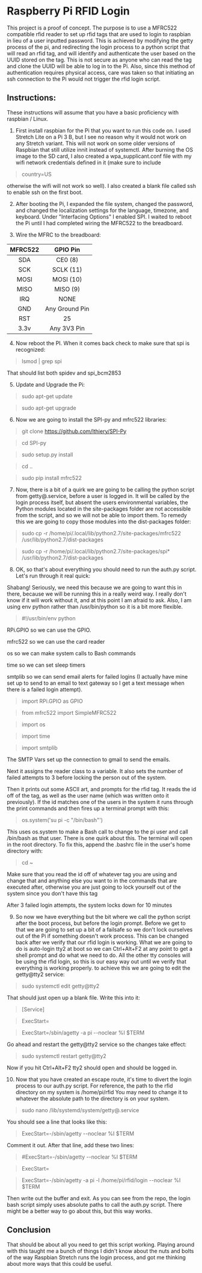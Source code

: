 # Raspberry Pi RFID Login

This project is a proof of concept.  The purpose is to use a MFRC522 compatible rfid reader to set up rfid tags that are used to login to raspbian in lieu of a user inputted password.  This is achieved by modifying the getty process of the pi, and redirecting the login process to a python script that will read an rfid tag, and will identify and authenticate the user based on the UUID stored on the tag.  This is not secure as anyone who can read the tag and clone the UUID will be able to log in to the Pi.  Also, since this method of authentication requires physical access, care was taken so that initiating an ssh connection to the Pi would not trigger the rfid login script.

## Instructions:
These instructions will assume that you have a basic proficiency with raspbian / Linux.

 1. First install raspbian for the Pi that you want to run this code on.  I used Stretch Lite on a Pi 3 B, but I see no reason why it would not work on any Stretch variant.  This will not work on some older versions of Raspbian that still utilize innit instead of systemctl.  After burning the OS image to the SD card, I also created a wpa_supplicant.conf file with my wifi network credentials defined in it (make sure to include 

> country=US

otherwise the wifi will not work so well).  I also created a blank file called ssh to enable ssh on the first boot.

 2. After booting the Pi, I expanded the file system, changed the password, and changed the localization settings for the language, timezone, and keyboard.  Under "Interfacing Options" I enabled SPI.  I waited to reboot the Pi until I had completed wiring the MFRC522 to the breadboard.
 
 3. Wire the MFRC to the breadboard:
 
| MFRC522 | GPIO Pin |
|:---:|:---:|
|SDA|CE0 (8)|
|SCK|SCLK (11)|
|MOSI|MOSI (10)|
|MISO|MISO (9)|
|IRQ|NONE|
|GND|Any Ground Pin|
|RST|25|
|3.3v|Any 3V3 Pin|

4. Now reboot the PI.  When it comes back check to make sure that spi is recognized: 

> lsmod | grep spi

That should list both spidev and spi_bcm2853

5. Update and Upgrade the Pi: 

> sudo apt-get update

> sudo apt-get upgrade

6. Now we are going to install the SPI-py and mfrc522 libraries: 

> git clone https://github.com/lthiery/SPI-Py

> cd SPI-py

> sudo setup.py install

> cd ..

> sudo pip install mfrc522

7. Now, there is a bit of a quirk we are going to be calling the python script from getty@.service, before a user is logged in.  It will be called by the login process itself, but absent the users environmental variables, the Python modules located in the site-packages folder are not accessible from the script, and so we will not be able to import them.  To remedy this we are going to copy those modules into the dist-packages folder: 

> sudo cp -r /home/pi/.local/lib/python2.7/site-packages/mfrc522 /usr/lib/python2.7/dist-packages

> sudo cp -r /home/pi/.local/lib/python2.7/site-packages/spi* /usr/lib/python2.7/dist-packages

8.  OK, so that's about everything you should need to run the auth.py script.  Let's run through it real quick: 

Shabang! Seriously, we need this because we are going to want this in there, because we will be running this in a really weird way.  I really don't know if it will work without it, and at this point I am afraid to ask. Also, I am using env python rather than /usr/bin/python so it is a bit more flexible.

> #!/usr/bin/env python

RPi.GPIO so we can use the GPIO.

mfrc522 so we can use the card reader

os so we can make system calls to Bash commands

time so we can set sleep timers

smtplib so we can send email alerts for failed logins (I actually have mine set up to send to an email to text gateway so I get a text message when there is a failed login attempt). 

> import RPi.GPIO as GPIO

> from mfrc522 import SimpleMFRC522

> import os

> import time

> import smtplib

The SMTP Vars set up the connection to gmail to send the emails.

Next it assigns the reader class to a variable.  It also sets the number of failed attempts to 3 before locking the person out of the system.

Then it prints out some ASCII art, and prompts for the rfid tag.  It reads the id off of the tag, as well as the user name (which was written onto it previously).  If the id matches one of the users in the system it runs through the print commands and then fires up a terminal prompt with this: 

> os.system('su pi -c "/bin/bash"')

This uses os.system to make a Bash call to change to the pi user and call /bin/bash as that user.  There is one quirk about this.  The terminal will open in the root directory.  To fix this, append the .bashrc file in the user's home directory with: 

> cd ~

Make sure that you read the id off of whatever tag you are using and change that and anything else you want to in the commands that are executed after, otherwise you are just going to lock yourself out of the system since you don't have this tag

After 3 failed login attempts, the system locks down for 10 minutes

9. So now we have everything but the bit where we call the python script after the boot process, but before the login prompt.  Before we get to that we are going to set up a bit of a failsafe so we don't lock ourselves out of the Pi if something doesn't work process.  This can be changed back after we verify that our rfid login is working.  What we are going to do is auto-login tty2 at boot so we can Ctrl+Alt+F2 at any point to get a shell prompt and do what we need to do.  All the other tty consoles will be using the rfid login, so this is our easy way out until we verify that everything is working properly.  to achieve this we are going to edit the getty@tty2 service:  

> sudo systemctl edit getty@tty2

That should just open up a blank file.  Write this into it:

> [Service]

> ExecStart=

> ExecStart=/sbin/agetty -a pi --noclear %I $TERM

Go ahead and restart the getty@tty2 service so the changes take effect: 

> sudo systemctl restart getty@tty2

Now if you hit Ctrl+Alt+F2 tty2 should open and should be logged in.

 10. Now that you have created an escape route, it's time to divert the login process to our auth.py script.  For reference, the path to the rfid directory on my system is /home/pi/rfid  You may need to change it to whatever the absolute path to the directory is on your system. 

> sudo nano /lib/systemd/system/getty@.service

You should see a line that looks like this: 

> ExecStart=-/sbin/agetty --noclear %I $TERM

Comment it out.  After that line, add these two lines:

> #ExecStart=-/sbin/agetty --noclear %I $TERM

> ExecStart=

> ExecStart=-/sbin/agetty -a pi -l /home/pi/rfid/login --noclear %I $TERM

Then write out the buffer and exit.  As you can see from the repo, the login bash script simply uses absolute paths to call the auth.py script.  There might be a better way to go about this, but this way works.

## Conclusion
That should be about all you need to get this script working.  Playing around with this taught me a bunch of things I didn't know about the nuts and bolts of the way Raspbian Stretch runs the login process, and got me thinking about more ways that this could be useful.
   

 


